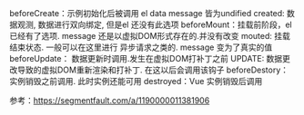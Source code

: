 beforeCreate：示例初始化后被调用 el data message 皆为undified
created: 数据观测, 数据进行双向绑定, 但是el 还没有此选项
beforeMount：挂载前阶段，el 已经有了选项.  message 还是以虚拟DOM形式存在的.并没有改变
mouted: 挂载结束状态. 一般可以在这里进行 异步请求之类的. message 变为了真实的值
beforeUpdate： 数据更新时调用.发生在虚拟DOM打补丁之前
UPDATE: 数据更改导致的虚拟DOM重新渲染和打补丁. 在这以后会调用该钩子
beforeDestory：实例销毁之前调用. 此时实例还能可用
destroyed：Vue 实例销毁后调用

参考：https://segmentfault.com/a/1190000011381906
<!--stackedit_data:
eyJoaXN0b3J5IjpbLTk5Mjc2OTI1MCw1MDEyMzQzMDgsLTU0NT
Q0MTIzOCwtMjA4ODc0NjYxMl19
-->